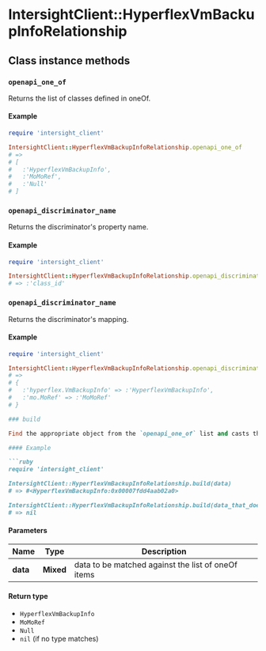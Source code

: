 # IntersightClient::HyperflexVmBackupInfoRelationship

## Class instance methods

### `openapi_one_of`

Returns the list of classes defined in oneOf.

#### Example

```ruby
require 'intersight_client'

IntersightClient::HyperflexVmBackupInfoRelationship.openapi_one_of
# =>
# [
#   :'HyperflexVmBackupInfo',
#   :'MoMoRef',
#   :'Null'
# ]
```

### `openapi_discriminator_name`

Returns the discriminator's property name.

#### Example

```ruby
require 'intersight_client'

IntersightClient::HyperflexVmBackupInfoRelationship.openapi_discriminator_name
# => :'class_id'
```

### `openapi_discriminator_name`

Returns the discriminator's mapping.

#### Example

```ruby
require 'intersight_client'

IntersightClient::HyperflexVmBackupInfoRelationship.openapi_discriminator_mapping
# =>
# {
#   :'hyperflex.VmBackupInfo' => :'HyperflexVmBackupInfo',
#   :'mo.MoRef' => :'MoMoRef'
# }

### build

Find the appropriate object from the `openapi_one_of` list and casts the data into it.

#### Example

```ruby
require 'intersight_client'

IntersightClient::HyperflexVmBackupInfoRelationship.build(data)
# => #<HyperflexVmBackupInfo:0x00007fdd4aab02a0>

IntersightClient::HyperflexVmBackupInfoRelationship.build(data_that_doesnt_match)
# => nil
```

#### Parameters

| Name | Type | Description |
| ---- | ---- | ----------- |
| **data** | **Mixed** | data to be matched against the list of oneOf items |

#### Return type

- `HyperflexVmBackupInfo`
- `MoMoRef`
- `Null`
- `nil` (if no type matches)

